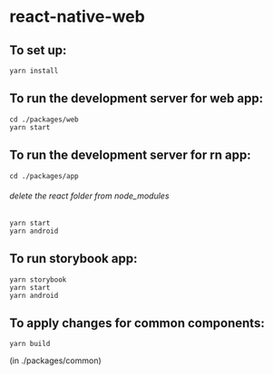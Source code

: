 # react-native-web

## To set up:
```
yarn install
```
## To run the development server for web app:
```
cd ./packages/web
yarn start
```
## To run the development server for rn app:
```
cd ./packages/app
```
###### delete the react folder from node_modules
```
yarn start
yarn android
```
## To run storybook app:
```
yarn storybook
yarn start
yarn android
```
## To apply changes for common components:

```
yarn build
```
(in ./packages/common)

